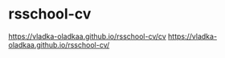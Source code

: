 # rsschool-cv
https://vladka-oladkaa.github.io/rsschool-cv/cv
https://vladka-oladkaa.github.io/rsschool-cv/